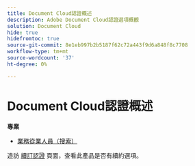 ```yaml
---
title: Document Cloud認證概述
description: Adobe Document Cloud認證選項概觀
solution: Document Cloud
hide: true
hidefromtoc: true
source-git-commit: 8e1eb997b2b5187f62c72a443f9d6a848f8c7708
workflow-type: tm+mt
source-wordcount: '37'
ht-degree: 0%

---
```


# Document Cloud認證概述

**專業**

* [業務從業人員（搜索）](/help/certifications/adc/adc-professional.md) <!--AD0-??-->

造訪 [續訂認證](/help/certifications/renew.md) 頁面，查看此產品是否有續約選項。
